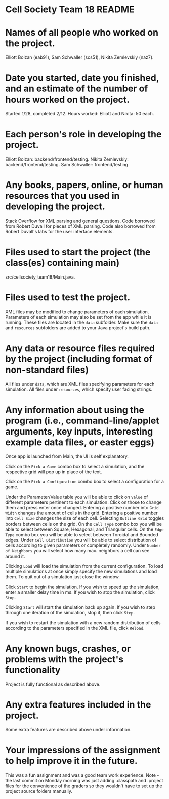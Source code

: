 Cell Society Team 18 README
==========

# Names of all people who worked on the project.
Elliott Bolzan (eab91), Sam Schwaller (scs51), Nikita Zemlevskiy (naz7).
# Date you started, date you finished, and an estimate of the number of hours worked on the project.
Started 1/28, completed 2/12. Hours worked: Elliott and Nikita: 50 each.
# Each person's role in developing the project.
Elliott Bolzan: backend/frontend/testing.
Nikita Zemlevskiy: backend/frontend/testing.
Sam Schwaller: frontend/testing.
# Any books, papers, online, or human resources that you used in developing the project.
Stack Overflow for XML parsing and general questions. Code borrowed from Robert Duvall for pieces of XML parsing.
Code also borrowed from Robert Duvall's labs for the user interface elements.
# Files used to start the project (the class(es) containing main)
src/cellsociety_team18/Main.java.
# Files used to test the project.
XML files may be modified to change parameters of each simulation. Parameters of each simulation may also be set from the app while it is running. These files are located in the `data` subfolder. Make sure the `data` and `resources` subfolders are added to your Java project's build path.
# Any data or resource files required by the project (including format of non-standard files)
All files under `data`, which are XML files specifying parameters for each simulation.
All files under `resources`, which specify user facing strings.
# Any information about using the program (i.e., command-line/applet arguments, key inputs, interesting example data files, or easter eggs)
Once app is launched from Main, the UI is self explanatory. 

Click on the `Pick a Game` combo box to select a simulation, and the respective grid will pop up in place of the text.

Click on the `Pick a Configuration` combo box to select a configuration for a game. 

Under the Parameter/Value table you will be able to click on `Value` of different parameters pertinent to each simulation. Click on those to change them and press enter once changed. Entering a positive number into `Grid Width` changes the amount of cells in the grid. Entering a positive number into `Cell Size` changes the size of each cell. Selecting `Outline Grid` toggles borders between cells on the grid. On the `Cell Type` combo box you will be able to select between Square, Hexagonal, and Triangular cells. On the `Edge Type` combo box you will be able to select between Toroidal and Bounded edges. Under `Cell Distribution` you will be able to select distribution of cells according to given parameters or completely randomly. Under `Number of Neighbors` you will select how many max. neighbors a cell can see around it.

Clicking `Load` will load the simulation from the current configuration. To load multiple simulations at once simply specify the new simulations and load them. To quit out of a simulation just close the window. 

Click `Start` to begin the simulation. If you wish to speed up the simulation, enter a smaller delay time in ms. If you wish to stop the simulation, click `Stop`. 

Clicking `Start` will start the simulation back up again. If you wish to step through one iteration of the simulation, stop it, then click `Step`. 

If you wish to restart the simulation with a new random distribution of cells according to the parameters specified in the XML file, click `Reload`. 

# Any known bugs, crashes, or problems with the project's functionality
Project is fully functional as described above. 
# Any extra features included in the project.
Some extra features are described above under information. 
# Your impressions of the assignment to help improve it in the future.
This was a fun assignment and was a good team work experience. Note - the last commit on Monday morning was just adding .classpath and .project files for the convenience of the graders so they wouldn't have to set up the project source folders manually.
